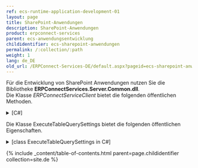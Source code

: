 ```yaml
---
ref: ecs-runtime-application-development-01
layout: page
title: SharePoint-Anwendungen
description: SharePoint-Anwendungen
product: erpconnect-services
parent: ecs-anwendungsentwicklung
childidentifier: ecs-sharepoint-anwendungen
permalink: /:collection/:path
weight: 1
lang: de_DE
old_url: /ERPConnect-Services-DE/default.aspx?pageid=ecs-sharepoint-anwendungen
---
```


Für die Entwicklung von SharePoint Anwendungen nutzen Sie die Bibliotheke **ERPConnectServices.Server.Common.dll**.<br>
Die Klasse *ERPConnectServiceClient*  bietet die folgenden öffentlichen Methoden.


<details>
<summary>[C#]</summary>
{% highlight csharp %}
#region ERPConnectServiceClient
///
/// Initializes a new instance of the ERPConnectServiceClient class.
///
public ERPConnectServiceClient()
  
///
/// Initializes a new instance of the ERPConnectServiceClient class with a given proxy instance.
///
/// The proxy instance.
public ERPConnectServiceClient(ERPConnectServiceApplicationProxy proxy)
  
///
/// Initializes a new instance of the ERPConnectServiceClient class with a given service context instance
/// and a SAP Logon Ticket (SSO ticket).
///
/// The service context.
public ERPConnectServiceClient(string applicationName, string ssoTicket)
  
///
/// Initializes a new instance of the ERPConnectServiceClient class with a given service context instance.
///
/// The service context.
public ERPConnectServiceClient(SPServiceContext serviceContext)
  
///
/// Initializes a new instance of the ERPConnectServiceClient class with a given service context instance and application name.
///
/// The service context.
/// The application name.
public ERPConnectServiceClient(SPServiceContext serviceContext, string applicationName)
#endregion
  
#region Connection Scope Operations
public void BeginConnectionScope()
public void EndConnectionScope()
#endregion
  
#region Function Module Operations
public ERPFunction CreateFunction(string name)
#endregion
  
#region Table Operations
public DataTable ExecuteTableQuery(string tableName)
public DataTable ExecuteTableQuery(string tableName, ExecuteTableQuerySettings settings)
#endregion
  
#region XQL Operations
public ERPDataTable ExecuteXQL(string query)
public ERPDataTable ExecuteXQL(string query, ERPXtractQLParameterCollection parameters)
public DataTable ExecuteXQLAndReturnDataTable(string query)
public DataTable ExecuteXQLAndReturnDataTable(string query, ERPXtractQLParameterCollection parameters)
#endregion
{% endhighlight %}
</details>

Die Klasse ExecuteTableQuerySettings bietet die folgenden öffentlichen Eigenschaften.

<details>
<summary>[class ExecuteTableQuerySettings in C#]</summary>
{% highlight csharp %}
#region class ExecuteTableQuerySettings
public class ExecuteTableQuerySettings
    {
        public int RowSkip { get; set; }
        public int RowCount { get; set; }
        public string WhereClause { get; set; }
        public string OrderClause { get; set; }
        public string CustomFunction { get; set; }
        public bool UseMultibyteExtraction { get; set; }
        public ERPCollection Fields { get; set; }      
    }
#endregion
{% endhighlight %}
</details>

{% include _content/table-of-contents.html parent=page.childidentifier collection=site.de %}
